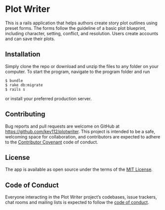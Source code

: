 # Plot Writer

This is a rails application that helps authors create story plot outlines using preset forms. The forms follow the guideline of a basic plot blueprint, including character, setting, conflict, and resolution. Users create accounts and can save their plots.

## Installation

Simply clone the repo or download and unzip the files to any folder on your computer. To start the program, navigate to the program folder and run

    $ bundle 
    $ rake db:migrate
    $ rails s

or install your preferred production server.

## Contributing

Bug reports and pull requests are welcome on GitHub at https://github.com/kev112/plotwriter. This project is intended to be a safe, welcoming space for collaboration, and contributors are expected to adhere to the [Contributor Covenant](http://contributor-covenant.org) code of conduct.

## License

The app is available as open source under the terms of the [MIT License](https://opensource.org/licenses/MIT).

## Code of Conduct

Everyone interacting in the Plot Writer project’s codebases, issue trackers, chat rooms and mailing lists is expected to follow the [code of conduct](https://github.com/[USERNAME]/PlotWriter/blob/master/CODE_OF_CONDUCT.md).

